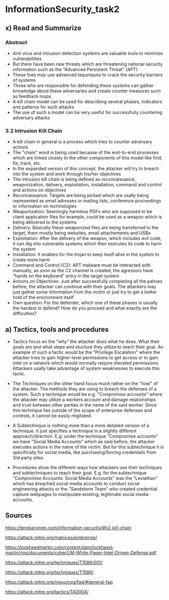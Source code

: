 # InformationSecurity_task2

## x) Read and Summarize

### Abstract

- Anti virus and intrusion detection systems are valuable tools to minimize vulnerabilities
- But there have been new threats which are threatening national security information such as the “Advanced Persistent Threat” (APT)
- These foes may use advanced tequniques to crack the security barriers of systems
- Those who are responsible for defending these systems can gather knowledge about these adversaries and create counter measures such as feedback loops
- A kill chain model can be used for describing several phases, indicators and patterns for such attacks
- The use of such a model can be very useful for successfully countering adversary attacks

### 3.2 Intrusion Kill Chain

- A kill chain in general is a process which tries to counter adversary actions
- The "chain" word is being used because of the end-to-end processes which are linked closely to the other components of this model like find, fix, track, etc.
- In the expanded version of this concept, the attacker will try to breach into the system and work through his/her objectives
- The intrusion kill chain is being defined as reconnaissance, weaponization, delivery, exploitation, installation, command and control and actions on objectives
- Reconnaissance: Targets are being picked which are usally being represented as email adresses or mailing lists, conference proceedings or information on technologies
- Weaponization: Seemingly harmless PDFs who are supposed to be client application files for example, could be used as a weapon which is being delivered to the systems
- Delivery: Basically these weaponized files are being transferred to the target, them mostly being websites, email attachements and USBs
- Exploitation: After the delivery of the weapon, which includes evil code, it can dig into vulnerable systems which then executes its code to harm the system
-  Installation: It enables for the trojan to keep itself alive in the system to create more harm
-  Command and Control (C2): APT malware must be interacted with manually, as soon as the C2 channel is created, the agressors have “hands on the keyboard” entry in the target system
-  Actions on Objectives: Just after successfully completing all the pahses before, the attacker can continue with their goals. The attackers may just gather some information from the victim or just try to get a better hold of the environment itself
- Own question: For the defender, which one of these phases is usually the hardest to defend? How do you proceed and what exactly are the difficulties?

## a) Tactics, tools and procedures

- Tactics focus on the "why" the attacker does what he does. What their goals are and what steps and stucture they utilize to reach their goal. An example of such a tactic would be the "Privilege Escalation" where the attacker tries to gain higher-level permissions to get access or to gain intel on a network which would normally require elevated permissions. Attackers usally take advantage of system weaknesses to execute this tactic.

- The Techniques on the other hand focus much rather on the "how" of the attacker. The methods they are using to breach the defenses of a system. Such a technique would be e.g. "Compromise accounts" where the attacker may utilize a workers account and damage relationships and trust between other parties in the name of the said worker. Since this technique lies outside of the scope of enterprise defenses and controls, it cannot be easily migitated.

- A Subtechnique is nothing more than a more detailed version of a technique. It just specifies a technique in a slightly different approach/direction. E.g. under the technique "Compromise accounts" we have "Social Media Accounts" which as said before, the attacker executes actions in the name of the victim. But for this subtechnique it is specifically for social media, like purchasing/forcing credentails from 3rd party sites.

- Procedures show  the different ways how attackers use their techniques and subtechniques to reach their goal. E.g. for the subtechnique "Compromise Accounts: Social Media Accounts" was the "Leviathan" which has breached social media accounts to conduct social engineering attacks or the "Sandstorm Team" who created credential capture webpages to manipulate existing, legitimate social media accounts.

## Sources

https://terokarvinen.com/information-security/#h2-kill-chain

https://attack.mitre.org/matrices/enterprise/

https://lockheedmartin.com/content/dam/lockheed-martin/rms/documents/cyber/LM-White-Paper-Intel-Driven-Defense.pdf

https://attack.mitre.org/techniques/T1586/001/

https://attack.mitre.org/techniques/T1586/

https://attack.mitre.org/resources/faq/#general-faq

https://attack.mitre.org/tactics/TA0004/
